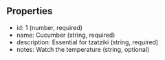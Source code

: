## Properties

- id: 1 (number, required)
- name: Cucumber (string, required)
- description: Essential for tzatziki (string, required)
- notes: Watch the temperature (string, optional)
